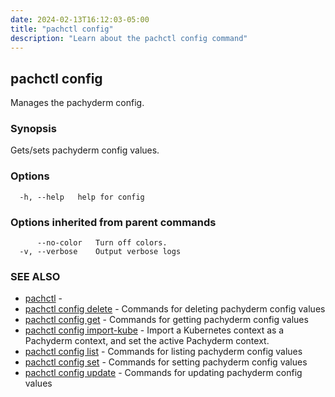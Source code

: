 ```yaml
---
date: 2024-02-13T16:12:03-05:00
title: "pachctl config"
description: "Learn about the pachctl config command"
---
```


## pachctl config

Manages the pachyderm config.

### Synopsis

Gets/sets pachyderm config values.

### Options

```
  -h, --help   help for config
```

### Options inherited from parent commands

```
      --no-color   Turn off colors.
  -v, --verbose    Output verbose logs
```

### SEE ALSO

* [pachctl](../pachctl)	 - 
* [pachctl config delete](../pachctl_config_delete)	 - Commands for deleting pachyderm config values
* [pachctl config get](../pachctl_config_get)	 - Commands for getting pachyderm config values
* [pachctl config import-kube](../pachctl_config_import-kube)	 - Import a Kubernetes context as a Pachyderm context, and set the active Pachyderm context.
* [pachctl config list](../pachctl_config_list)	 - Commands for listing pachyderm config values
* [pachctl config set](../pachctl_config_set)	 - Commands for setting pachyderm config values
* [pachctl config update](../pachctl_config_update)	 - Commands for updating pachyderm config values

